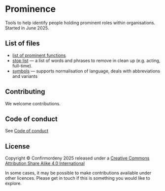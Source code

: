 # Prominence
Tools to help identify people holding prominent roles within organisations.
Started in June 2025.

## List of files
* [list of prominent functions](list_of_prominent_functions.yaml)
* [stop list](prominence_stop_list.yaml) — a list of words and phrases to remove in clean up (e.g. acting, full-time).
* [symbols](prominence_symbols.yaml) — supports normalisation of language, deals with abbreviations and variants

## Contributing

We welcome contributions.

## Code of conduct
See [Code of conduct](CODE_OF_CONDUCT.md)

## License
Copyright © Confirmordeny 2025 released under a [Creative Commons Attribution Share Alike 4.0 International](LICENSE.md)

In some cases, it may be possible to make contributions available under other licences. Please get in touch if this is something 
you would like to explore.

